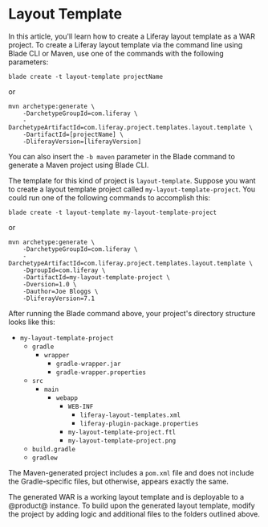 # Layout Template [](id=layout-template)

In this article, you'll learn how to create a Liferay layout template as a WAR
project. To create a Liferay layout template via the command line using Blade
CLI or Maven, use one of the commands with the following parameters:

    blade create -t layout-template projectName

or

    mvn archetype:generate \
        -DarchetypeGroupId=com.liferay \
        -DarchetypeArtifactId=com.liferay.project.templates.layout.template \
        -DartifactId=[projectName] \
        -DliferayVersion=[liferayVersion]

You can also insert the `-b maven` parameter in the Blade command to generate a
Maven project using Blade CLI.

The template for this kind of project is `layout-template`. Suppose you want to
create a layout template project called `my-layout-template-project`. You
could run one of the following commands to accomplish this:

    blade create -t layout-template my-layout-template-project

or

    mvn archetype:generate \
        -DarchetypeGroupId=com.liferay \
        -DarchetypeArtifactId=com.liferay.project.templates.layout.template \
        -DgroupId=com.liferay \
        -DartifactId=my-layout-template-project \
        -Dversion=1.0 \
        -Dauthor=Joe Bloggs \
        -DliferayVersion=7.1

After running the Blade command above, your project's directory structure looks
like this:

- `my-layout-template-project`
    - `gradle`
        - `wrapper`
            - `gradle-wrapper.jar`
            - `gradle-wrapper.properties`
    - `src`
        - `main`
            - `webapp`
                - `WEB-INF`
                    - `liferay-layout-templates.xml`
                    - `liferay-plugin-package.properties`
                - `my-layout-template-project.ftl`
                - `my-layout-template-project.png`
    - `build.gradle`
    - `gradlew`

The Maven-generated project includes a `pom.xml` file and does not include the
Gradle-specific files, but otherwise, appears exactly the same.

The generated WAR is a working layout template and is deployable to a @product@
instance. To build upon the generated layout template, modify the project by
adding logic and additional files to the folders outlined above.
